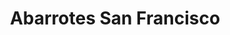 ---
title: "Abarrotes San Francisco"
url: /san-cristobal-de-las-casas/abarrotes-san-francisco/
shop: comodidad
---